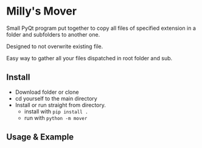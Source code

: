 # Milly's Mover
Small PyQt program put together to copy all files of specified extension in a folder and subfolders to another one. 

Designed to not overwrite existing file. 

Easy way to gather all your files dispatched in root folder and sub.


## Install
* Download folder or clone
* cd yourself to the main directory
* Install or run straight from directory.
  * install with ````pip install .  ````
  * run with ````python -m mover ````

## Usage & Example


